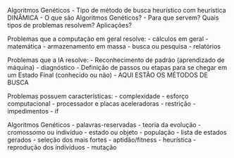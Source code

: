 Algoritmos Genéticos
    - Tipo de método de busca heurístico com heurística DINÂMICA
    - O que são Algoritmos Genéticos?
    - Para que servem? Quais tipos de problemas resolvem? Aplicações?

Problemas que a computação em geral resolve:
    - cálculos em geral - matemática
    - armazenamento em massa
    - busca ou pesquisa - relatórios

Problemas que a IA resolve:
    - Reconhecimento de padrão (aprendizado de máquina) - diagnóstico
    - Definição de passos ou etapas para se chegar em um Estado Final (conhecido ou não)
        - AQUI ESTÃO OS MÉTODOS DE BUSCA

Problemas possuem características:
    - complexidade
        - esforço computacional - processador e placas aceleradoras
    - restrição
        - impedimentos - if

Algoritmos Genéticos
    - palavras-reservadas
        - teoria da evolução
            - cromossomo ou indivíduo - estado ou objeto
            - população - lista de estados gerados
            - seleção dos mais fortes - aptidão/fitness - heurística
            - reprodução dos indivíduos
            - mutação
